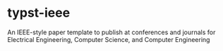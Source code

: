 # typst-ieee
An IEEE-style paper template to publish at conferences and journals for Electrical Engineering, Computer Science, and Computer Engineering

